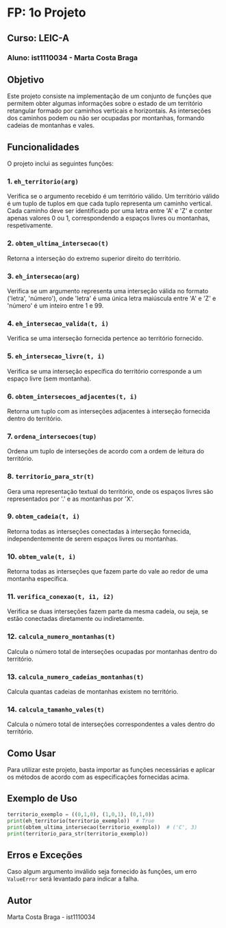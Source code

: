 # FP: 1o Projeto

## Curso: LEIC-A

### Aluno: ist1110034 - Marta Costa Braga

## Objetivo

Este projeto consiste na implementação de um conjunto de funções que permitem obter algumas informações sobre o estado de um território retangular formado por caminhos verticais e horizontais. As interseções dos caminhos podem ou não ser ocupadas por montanhas, formando cadeias de montanhas e vales.

## Funcionalidades

O projeto inclui as seguintes funções:

### 1. `eh_territorio(arg)`
Verifica se o argumento recebido é um território válido. Um território válido é um tuplo de tuplos em que cada tuplo representa um caminho vertical. Cada caminho deve ser identificado por uma letra entre 'A' e 'Z' e conter apenas valores 0 ou 1, correspondendo a espaços livres ou montanhas, respetivamente.

### 2. `obtem_ultima_intersecao(t)`
Retorna a interseção do extremo superior direito do território.

### 3. `eh_intersecao(arg)`
Verifica se um argumento representa uma interseção válida no formato ('letra', 'número'), onde 'letra' é uma única letra maiúscula entre 'A' e 'Z' e 'número' é um inteiro entre 1 e 99.

### 4. `eh_intersecao_valida(t, i)`
Verifica se uma interseção fornecida pertence ao território fornecido.

### 5. `eh_intersecao_livre(t, i)`
Verifica se uma interseção específica do território corresponde a um espaço livre (sem montanha).

### 6. `obtem_intersecoes_adjacentes(t, i)`
Retorna um tuplo com as interseções adjacentes à interseção fornecida dentro do território.

### 7. `ordena_intersecoes(tup)`
Ordena um tuplo de interseções de acordo com a ordem de leitura do território.

### 8. `territorio_para_str(t)`
Gera uma representação textual do território, onde os espaços livres são representados por '.' e as montanhas por 'X'.

### 9. `obtem_cadeia(t, i)`
Retorna todas as interseções conectadas à interseção fornecida, independentemente de serem espaços livres ou montanhas.

### 10. `obtem_vale(t, i)`
Retorna todas as interseções que fazem parte do vale ao redor de uma montanha específica.

### 11. `verifica_conexao(t, i1, i2)`
Verifica se duas interseções fazem parte da mesma cadeia, ou seja, se estão conectadas diretamente ou indiretamente.

### 12. `calcula_numero_montanhas(t)`
Calcula o número total de interseções ocupadas por montanhas dentro do território.

### 13. `calcula_numero_cadeias_montanhas(t)`
Calcula quantas cadeias de montanhas existem no território.

### 14. `calcula_tamanho_vales(t)`
Calcula o número total de interseções correspondentes a vales dentro do território.

## Como Usar
Para utilizar este projeto, basta importar as funções necessárias e aplicar os métodos de acordo com as especificações fornecidas acima.

## Exemplo de Uso
```python
territorio_exemplo = ((0,1,0), (1,0,1), (0,1,0))
print(eh_territorio(territorio_exemplo))  # True
print(obtem_ultima_intersecao(territorio_exemplo))  # ('C', 3)
print(territorio_para_str(territorio_exemplo))
```

## Erros e Exceções
Caso algum argumento inválido seja fornecido às funções, um erro `ValueError` será levantado para indicar a falha.

## Autor
Marta Costa Braga - ist1110034

